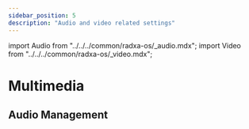 ```yaml
---
sidebar_position: 5
description: "Audio and video related settings"
---
```


import Audio from "../../../common/radxa-os/\_audio.mdx";
import Video from "../../../common/radxa-os/\_video.mdx";

# Multimedia

## Audio Management

<Audio />

## Video Playback

<Video />
